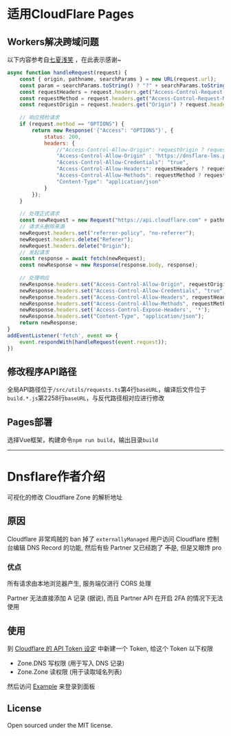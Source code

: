 # 适用CloudFlare Pages

## Workers解决跨域问题

以下内容参考自[七夏浅笑](http://www.julydate.com/post/3278826680/ "七夏浅笑") ，在此表示感谢~

```javascript
async function handleRequest(request) {
    const { origin, pathname, searchParams } = new URL(request.url);
    const param = searchParams.toString() ? "?" + searchParams.toString() : "";
    const requestHeaders = request.headers.get("Access-Control-Request-Headers");
    const requestMethod = request.headers.get("Access-Control-Request-Method");
    const requestOrigin = request.headers.get("Origin") ? request.headers.get("Origin") : origin;
    
    // 响应预检请求
    if (request.method == "OPTIONS") {
        return new Response('{"Access": "OPTIONS"}', {
            status: 200,
            headers: {
                //"Access-Control-Allow-Origin": requestOrigin ? requestOrigin : "*", //不限制请求来源
                "Access-Control-Allow-Origin" : "https://dnsflare-lms.pages.dev",      //限制CROS域名
                "Access-Control-Allow-Credentials": "true",
                "Access-Control-Allow-Headers": requestHeaders ? requestHeaders : "*",
                "Access-Control-Allow-Methods": requestMethod ? requestMethod : "*",
                "Content-Type": "application/json"
            }
        });
    }
    
    // 处理正式请求
    const newRequest = new Request("https://api.cloudflare.com" + pathname + param, request);
    // 请求头删除来源
    newRequest.headers.set("referrer-policy", "no-referrer");
    newRequest.headers.delete("Referer");
    newRequest.headers.delete("Origin");
    // 发起请求
    const response = await fetch(newRequest);
    const newResponse = new Response(response.body, response);
    
    // 处理响应
    newResponse.headers.set("Access-Control-Allow-Origin", requestOrigin ? requestOrigin : "*");
    newResponse.headers.set("Access-Control-Allow-Credentials", "true");
    newResponse.headers.set("Access-Control-Allow-Headers", requestHeaders ? requestHeaders : "*");
    newResponse.headers.set("Access-Control-Allow-Methods", requestMethod ? requestMethod : "*");
    newResponse.headers.set('Access-Control-Expose-Headers', '*');
    newResponse.headers.set("Content-Type", "application/json");
    return newResponse;
}
addEventListener('fetch', event => {
    event.respondWith(handleRequest(event.request));
})
```

## 修改程序API路径

全局API路径位于`/src/utils/requests.ts`第4行`baseURL`，编译后文件位于`build.*.js`第2258行`baseURL`，与反代路径相对应进行修改


## Pages部署

选择Vue框架，构建命令`npm run build`，输出目录`build`

------------

# Dnsflare作者介绍

可视化的修改 Cloudflare Zone 的解析地址

## 原因
Cloudflare 非常鸡贼的 ban 掉了 `externallyManaged` 用户访问 Cloudflare 控制台编辑 DNS Record 的功能, 然后有些 Partner 又已经跑了 ~~不是~~, 但是又眼馋 pro

### 优点
所有请求由本地浏览器产生, 服务端仅进行 CORS 处理

Partner 无法直接添加 A 记录 (据说), 而且 Partner API 在开启 2FA 的情况下无法使用

## 使用
到 [Cloudflare 的 API Token 设定](https://dash.cloudflare.com/profile/api-tokens) 中新建一个 Token, 给这个 Token 以下权限

- Zone.DNS 写权限 (用于写入 DNS 记录)
- Zone.Zone 读权限 (用于读取域名列表)

然后访问 [Example](https://dnsflare.indexyz.now.sh) 来登录到面板

## License
Open sourced under the MIT license.
